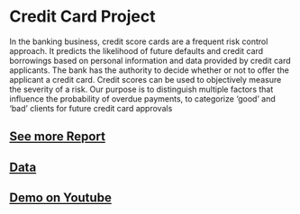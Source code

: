 ﻿# Credit Card Project
 
 In the banking business, credit score cards are a frequent risk control approach. It
predicts the likelihood of future defaults and credit card borrowings based on personal
information and data provided by credit card applicants. The bank has the authority to decide
whether or not to offer the applicant a credit card. Credit scores can be used to objectively
measure the severity of a risk. Our purpose is to distinguish multiple factors that influence the
probability of overdue payments, to categorize ‘good’ and ‘bad’ clients for future credit card
approvals

## [See more Report](https://github.com/nguyenduongkhai/Creadit_Card_Approval/blob/5e06b083a9960e3ed67733014ed11e8cc1e83e48/Project%20Report%20-%20CP3403.pdf)
## [Data](https://www.kaggle.com/datasets/rikdifos/credit-card-approval-prediction)
## [Demo on Youtube](https://youtu.be/9j48ieeJvUE)
